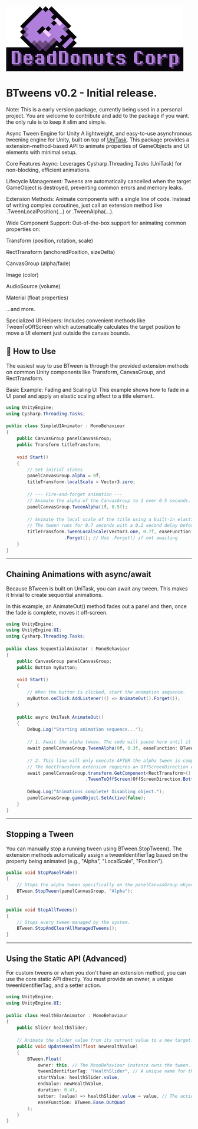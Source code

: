 ![alt text](https://github.com/staledonuts/Deaddonut-se/blob/main/DeadDonuts-Corp-banner.png "DeadDonuts Corp")

# BTweens v0.2 - Initial release.

Note: This is a early version package, currently being used in a personal project. You are welcome to contribute and add to the package if you want. the only rule is to keep it slim and simple.

Async Tween Engine for Unity
A lightweight, and easy-to-use asynchronous tweening engine for Unity, built on top of [UniTask](https://github.com/Cysharp/UniTask). This package provides a extension-method-based API to animate properties of GameObjects and UI elements with minimal setup.

Core Features
Async: Leverages Cysharp.Threading.Tasks (UniTask) for non-blocking, efficient animations.

Lifecycle Management: Tweens are automatically cancelled when the target GameObject is destroyed, preventing common errors and memory leaks.

Extension Methods: Animate components with a single line of code. Instead of writing complex coroutines, just call an extension method like .TweenLocalPosition(...) or .TweenAlpha(...).

Wide Component Support: Out-of-the-box support for animating common properties on:

Transform (position, rotation, scale)

RectTransform (anchoredPosition, sizeDelta)

CanvasGroup (alpha/fade)

Image (color)

AudioSource (volume)

Material (float properties)

...and more.

Specialized UI Helpers: Includes convenient methods like TweenToOffScreen which automatically calculates the target position to move a UI element just outside the canvas bounds.

## 🚀 How to Use
The easiest way to use BTween is through the provided extension methods on common Unity components like Transform, CanvasGroup, and RectTransform.

Basic Example: Fading and Scaling UI
This example shows how to fade in a UI panel and apply an elastic scaling effect to a title element.

```C#
using UnityEngine;
using Cysharp.Threading.Tasks;

public class SimpleUIAnimator : MonoBehaviour
{
    public CanvasGroup panelCanvasGroup;
    public Transform titleTransform;

    void Start()
    {
        // Set initial states
        panelCanvasGroup.alpha = 0f;
        titleTransform.localScale = Vector3.zero;

        // --- Fire-and-forget animation ---
        // Animate the alpha of the CanvasGroup to 1 over 0.5 seconds.
        panelCanvasGroup.TweenAlpha(1f, 0.5f);

        // Animate the local scale of the title using a built-in elastic ease.
        // The tween runs for 0.7 seconds with a 0.2 second delay before starting.
        titleTransform.TweenLocalScale(Vector3.one, 0.7f, easeFunction: BTween.Ease.OutElastic)
                      .Forget(); // Use .Forget() if not awaiting
    }
}
```
---
## Chaining Animations with async/await
Because BTween is built on UniTask, you can await any tween. This makes it trivial to create sequential animations.

In this example, an AnimateOut() method fades out a panel and then, once the fade is complete, moves it off-screen.
```C#
using UnityEngine;
using UnityEngine.UI;
using Cysharp.Threading.Tasks;

public class SequentialAnimator : MonoBehaviour
{
    public CanvasGroup panelCanvasGroup;
    public Button myButton;

    void Start()
    {
        // When the button is clicked, start the animation sequence.
        myButton.onClick.AddListener(() => AnimateOut().Forget());
    }

    public async UniTask AnimateOut()
    {
        Debug.Log("Starting animation sequence...");

        // 1. Await the alpha tween. The code will pause here until it's done.
        await panelCanvasGroup.TweenAlpha(0f, 0.3f, easeFunction: BTween.Ease.InQuad);

        // 2. This line will only execute AFTER the alpha tween is complete.
        // The RectTransform extension requires an OffScreenDirection enum.
        await panelCanvasGroup.transform.GetComponent<RectTransform>()
                              .TweenToOffScreen(OffScreenDirection.Bottom, 0.5f, easeFunction: BTween.Ease.InOutCubic);

        Debug.Log("Animations complete! Disabling object.");
        panelCanvasGroup.gameObject.SetActive(false);
    }
}
```
---
## Stopping a Tween
You can manually stop a running tween using BTween.StopTween(). The extension methods automatically assign a tweenIdentifierTag based on the property being animated (e.g., "Alpha", "LocalScale", "Position").

```C#
public void StopPanelFade()
{
    // Stops the alpha tween specifically on the panelCanvasGroup object.
    BTween.StopTween(panelCanvasGroup, "Alpha");
}

public void StopAllTweens()
{
    // Stops every tween managed by the system.
    BTween.StopAndClearAllManagedTweens();
}
```
---
## Using the Static API (Advanced)
For custom tweens or when you don't have an extension method, you can use the core static API directly. You must provide an owner, a unique tweenIdentifierTag, and a setter action.
```C#
using UnityEngine;
using UnityEngine.UI;

public class HealthBarAnimator : MonoBehaviour
{
    public Slider healthSlider;

    // Animate the slider value from its current value to a new target.
    public void UpdateHealth(float newHealthValue)
    {
        BTween.Float(
            owner: this, // The MonoBehaviour instance owns the tween.
            tweenIdentifierTag: "HealthSlider", // A unique name for this tween.
            startValue: healthSlider.value,
            endValue: newHealthValue,
            duration: 0.4f,
            setter: (value) => healthSlider.value = value, // The action that applies the value.
            easeFunction: BTween.Ease.OutQuad
        );
    }
}
```
